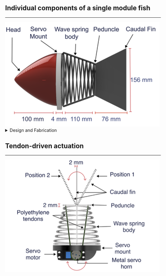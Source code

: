 ## Individual components of a single module fish

---

<img src="Images/side.PNG" alt="Parts" width="500"/>

<details>
    <summary>Design and Fabrication</summary>
    
    A modular approach provides the flexibility of performing eclectic locomotion gaits by increasing the number of modules. 

    Example: 1 module -> oscillatory pattern; multi module (3 and above) -> undulatory 

</details>

## Tendon-driven actuation 

---

<img src="Images/cable.PNG" alt="Actuation" width="500"/>


